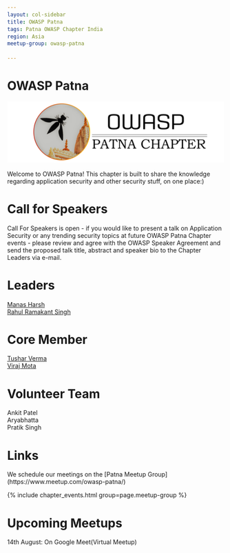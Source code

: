 ```yaml
---
layout: col-sidebar
title: OWASP Patna
tags: Patna OWASP Chapter India
region: Asia
meetup-group: owasp-patna

---
```

<h1> OWASP Patna</h1>

<img src="assets/images/LogoMain.png"/>
   
   <p>
   Welcome to OWASP Patna! This chapter is built to share the knowledge regarding application security and other security stuff, on one place:)
</p>
<div>
<h1>Call for Speakers</h1>
<p>
   Call For Speakers is open - if you would like to present a talk on Application Security or any trending security topics at future OWASP Patna Chapter events - please review  and agree with the OWASP Speaker Agreement and send the proposed talk title, abstract and speaker bio to the Chapter Leaders via e-mail.
</p>
<div>
</div>

<div>
<h1>Leaders</h1>
<a href = "mailto: manas.harsh@owasp.org">Manas Harsh</a>
   <br>
<a href = "mailto: rs992214@gmail.com">Rahul Ramakant Singh</a>
   <div>
<h1>Core Member</h1> 
<a href = "mailto: tushar.verma@owasp.org">Tushar Verma</a>
      <br>
<a href = "mailto: virajmota38@gmail.com">Viraj Mota</a>
<div>
</div>
      <div>
         <h1>Volunteer Team</h1>
         <p>
           Ankit Patel
           <br>
            Aryabhatta
           <br> 
            Pratik Singh
           </p>
<div>
   <h1>Links</h1>
 We schedule our meetings on the [Patna Meetup Group](https://www.meetup.com/owasp-patna/)

{% include chapter_events.html group=page.meetup-group %}   
  
   </div>
    <div>
        <h1>Upcoming Meetups</h1>
 <p>14th August: On Google Meet(Virtual Meetup)</p>         
       
      

       
     
   
 
